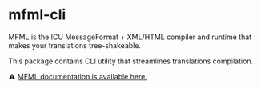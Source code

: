 # mfml-cli

MFML is the ICU MessageFormat + XML/HTML compiler and runtime that makes your translations tree-shakeable.

This package contains CLI utility that streamlines translations compilation.

⚠️ [MFML documentation is available here.](https://github.com/smikhalevski/mfml)
